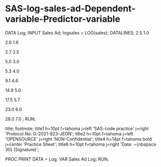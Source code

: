 # SAS-log-sales-ad-Dependent-variable-Predictor-variable

DATA Log;
 INPUT Sales Ad;
  logsales = LOG(sales);
DATALINES;
2.5 1.0

2.6 1.6

2.7 2.5

5.0 3.0

5.3 4.0

9.1 4.6

14.8 5.0

17.5 5.7

23.0 6.0

28.0 7.0
;
RUN;

title;
footnote;
title1 h=10pt f=tahoma j=left 'SAS-code practice' j=right 'Protocol No: G-2021-923-JEON';
title2 h=10pt f=tahoma j=left 'OPENSOURCE' j=right 'NON-Confidential';
title4 h=14pt f=tahoma bold j=center 'Practice Sheet';
title6 h=10pt f=tahoma j=right 'Date: ~{nbspace 30} (Signature)';

PROC PRINT DATA = Log;
VAR Sales Ad Log;
RUN;
